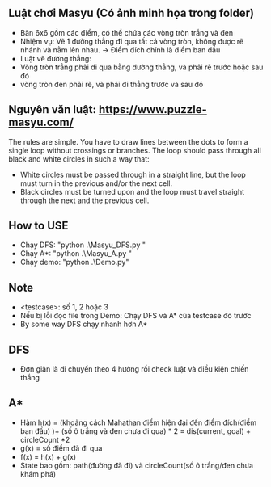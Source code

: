 ## Luật chơi Masyu (Có ảnh minh họa trong folder)
- Bàn 6x6 gồm các điểm, có thể chứa các vòng tròn trắng và đen
- Nhiệm vụ: Vẽ 1 đường thẳng đi qua tất cả vòng tròn, không được rẽ nhánh và nằm lên nhau. -> Điểm đích chính là điểm ban đầu
- Luật vẽ đường thẳng:
- Vòng tròn trẳng phải đi qua bằng đường thẳng, và phải rẽ trước hoặc sau đó
- vòng tròn đen phải rẽ, và phải đi thẳng trước và sau đó
## Nguyên văn luật: https://www.puzzle-masyu.com/
The rules are simple. You have to draw lines between the dots to form a single loop without crossings or branches. The loop should pass through all black and white circles in such a way that:
- White circles must be passed through in a straight line, but the loop must turn in the previous and/or the next cell.
- Black circles must be turned upon and the loop must travel straight through the next and the previous cell.
## How to USE
- Chạy DFS: "python .\Masyu_DFS.py <testcase>"
- Chạy A*: "python .\Masyu_A.py <testcase>"
- Chạy demo: "python .\Demo.py"
## Note
* \<testcase\>: số 1, 2 hoặc 3
* Nếu bị lỗi đọc file trong Demo: Chạy DFS và A* của testcase đó trước
* By some way DFS chạy nhanh hơn A*

## DFS
- Đơn giản là di chuyển theo 4 hướng rồi check luật và điều kiện chiến thắng
## A*
- Hàm h(x) = (khoảng cách Mahathan điểm hiện đại đến điểm đích(điểm ban đầu) )+ (số ô trắng và đen chưa đi qua) * 2
 = dis(current, goal) + circleCount *2
- g(x) = số điểm đã đi qua
- f(x) = h(x) + g(x)
- State bao gồm: path(đường đã đi) và circleCount(số ô trắng/đen chưa khám phá)
